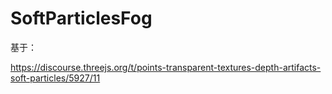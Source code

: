 # SoftParticlesFog



基于：

https://discourse.threejs.org/t/points-transparent-textures-depth-artifacts-soft-particles/5927/11

